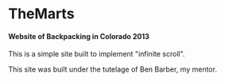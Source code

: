 TheMarts
========

#### Website of Backpacking in Colorado 2013

This is a simple site built to implement "infinite scroll".

This site was built under the tutelage of Ben Barber, my mentor. 
